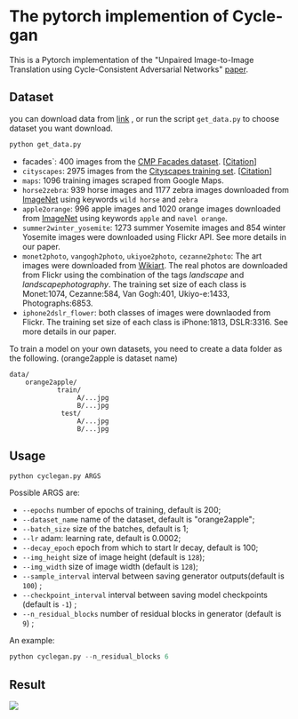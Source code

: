 # The pytorch implemention of Cycle-gan

This is a Pytorch implementation of the "Unpaired Image-to-Image Translation using Cycle-Consistent Adversarial Networks"  [paper](<https://arxiv.org/abs/1703.10593>).

 

## Dataset

you can download data from [link](<https://people.eecs.berkeley.edu/~taesung_park/CycleGAN/datasets/>) , or run the script `get_data.py` to choose dataset you want download.

```python
python get_data.py
```

- facades`: 400 images from the [CMP Facades dataset](http://cmp.felk.cvut.cz/~tylecr1/facade). [[Citation](datasets/bibtex/facades.tex)]
- `cityscapes`: 2975 images from the [Cityscapes training set](https://www.cityscapes-dataset.com). [[Citation](datasets/bibtex/cityscapes.tex)]
- `maps`: 1096 training images scraped from Google Maps.
- `horse2zebra`: 939 horse images and 1177 zebra images downloaded from [ImageNet](http://www.image-net.org) using keywords `wild horse` and `zebra`
- `apple2orange`: 996 apple images and 1020 orange images downloaded from [ImageNet](http://www.image-net.org) using keywords `apple` and `navel orange`.
- `summer2winter_yosemite`: 1273 summer Yosemite images and 854 winter Yosemite images were downloaded using Flickr API. See more details in our paper.
- `monet2photo`, `vangogh2photo`, `ukiyoe2photo`, `cezanne2photo`: The art images were downloaded from [Wikiart](https://www.wikiart.org/). The real photos are downloaded from Flickr using the combination of the tags *landscape* and *landscapephotography*. The training set size of each class is Monet:1074, Cezanne:584, Van Gogh:401, Ukiyo-e:1433, Photographs:6853.
- `iphone2dslr_flower`: both classes of images were downlaoded from Flickr. The training set size of each class is iPhone:1813, DSLR:3316. See more details in our paper.

To train a model on your own datasets, you need to create a data folder as the following. (orange2apple is dataset name)

```
data/
	orange2apple/
			train/
				 A/...jpg
				 B/...jpg
			 test/
				 A/...jpg
				 B/...jpg
```



## Usage
`python cyclegan.py ARGS`

Possible ARGS are:
+  `--epochs` number of epochs of training, default is 200;
+  `--dataset_name` name of the dataset, default is "orange2apple";
+  `--batch_size` size of the batches, default is 1;
+  `--lr` adam: learning rate, default is 0.0002;
+  `--decay_epoch` epoch from which to start lr decay, default is 100;
+  `--img_height` size of image height (default is `128`);
+  `--img_width` size of image width (default is `128`);
+  `--sample_interval` interval between saving generator outputs(default is `100`) ;
+  `--checkpoint_interval` interval between saving model checkpoints (default is `-1`) ;
+  `--n_residual_blocks` number of residual blocks in generator (default is `9`) ;

An example:

```python
python cyclegan.py --n_residual_blocks 6 
```



## Result



<img src="http://m.qpic.cn/psb?/V12kySKV4IhBFe/Jr7RB08aPdzYOXwf7Ye*G8cMrJSgX4*BdB3TRtviLLw!/b/dMAAAAAAAAAA&bo=owLOAAAAAAARB18!&rf=viewer_4">